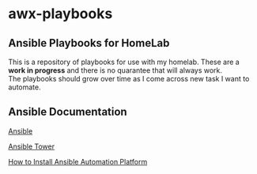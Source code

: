 # awx-playbooks
## Ansible Playbooks for HomeLab
This is a repository of playbooks for use with my homelab.  These are a **work in progress** and there is no quarantee that will always work.  
The playbooks should grow over time as I come across new task I want to automate.  

## Ansible Documentation
[Ansible](https://docs.ansible.com/ansible/latest/index.html)

[Ansible Tower](https://docs.ansible.com/ansible-tower/)

[How to Install Ansible Automation Platform](https://developers.redhat.com/articles/2023/01/01/how-install-red-hat-ansible-automation-platform-rhel-9?sc_cid=7013a0000034iB6AAI#get_the_ansible_automation_platform_software)

